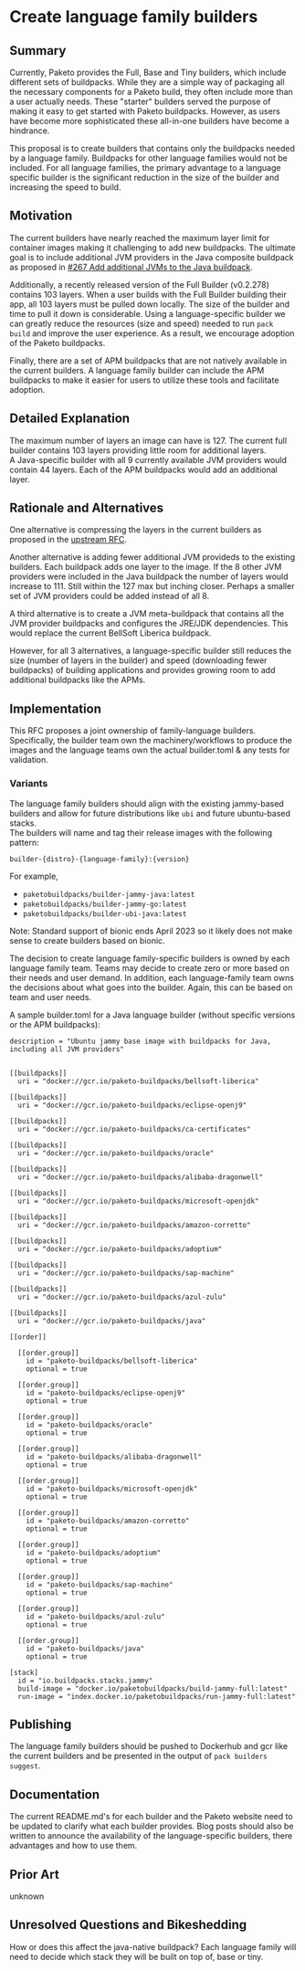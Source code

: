 # Create language family builders

## Summary

Currently, Paketo provides the Full, Base and Tiny builders, which include different sets of buildpacks. While they are a simple way of packaging all the necessary components for a Paketo build, they often include more than a user actually needs.  These "starter" builders served the purpose of making it easy to get started with Paketo buildpacks.  However, as users have become more sophisticated these all-in-one builders have become a hindrance.  

This proposal is to create builders that contains only the buildpacks needed by a language family.  Buildpacks for other language families would not be included. For all language families, the primary advantage to a language specific builder is the significant reduction in the size of the builder and increasing the speed to build.  

## Motivation

The current builders have nearly reached the maximum layer limit for container images making it challenging to add new buildpacks. The ultimate goal is to include additional JVM providers in the Java composite buildpack as proposed in [#267 Add additional JVMs to the Java buildpack](https://github.com/paketo-buildpacks/rfcs/pull/267).  

Additionally, a recently released version of the Full Builder (v0.2.278) contains 103 layers. When a user builds with the Full Builder building their app, all 103 layers must be pulled down locally.  The size of the builder and time to pull it down is considerable.  Using a language-specific builder we can greatly reduce the resources (size and speed) needed to run `pack build` and improve the user experience.  As a result, we encourage adoption of the Paketo buildpacks.

Finally, there are a set of APM buildpacks that are not natively available in the current builders.  A language family builder can include the APM buildpacks to make it easier for users to utilize these tools and facilitate adoption.

## Detailed Explanation
The maximum number of layers an image can have is 127.  The current full builder contains 103 layers providing little room for additional layers.  
A Java-specific builder with all 9 currently available JVM providers would contain 44 layers.  Each of the APM buildpacks would add an additional layer.

## Rationale and Alternatives

One alternative is compressing the layers in the current builders as proposed in the [upstream RFC](https://github.com/buildpacks/pack/issues/1595).  

Another alternative is adding fewer additional JVM provideds to the existing builders.  Each buildpack adds one layer to the image.  If the 8 other JVM providers were included in the Java buildpack the number of layers would increase to 111.  Still within the 127 max but inching closer. Perhaps a smaller set of JVM providers could be added instead of all 8.

A third alternative is to create a JVM meta-buildpack that contains all the JVM provider buildpacks and configures the JRE/JDK dependencies.   This would replace the current BellSoft Liberica buildpack.  

However, for all 3 alternatives, a language-specific builder still reduces the size (number of layers in the builder) and speed (downloading fewer buildpacks) of building applications and provides growing room to add additional buildpacks like the APMs.    

## Implementation

This RFC proposes a joint ownership of family-language builders.  Specifically, the builder team own the machinery/workflows to produce the images and the language teams own the actual builder.toml & any tests for validation.

### Variants

The language family builders should align with the existing jammy-based builders and allow for future distributions like `ubi` and future ubuntu-based stacks.  
The builders will name and tag their release images with the following pattern:
```
builder-{distro}-{language-family}:{version}
```
For example,
* `paketobuildpacks/builder-jammy-java:latest`
* `paketobuildpacks/builder-jammy-go:latest`
* `paketobuildpacks/builder-ubi-java:latest`

Note: Standard support of bionic ends April 2023 so it likely does not make sense to create builders based on bionic.   


The decision to create language family-specific builders is owned by each language family team. Teams may
decide to create zero or more based on their needs and user demand. In addition, each language-family team
owns the decisions about what goes into the builder. Again, this can be based on team and user needs.

A sample builder.toml for a Java language builder (without specific versions or the APM buildpacks):
```
description = "Ubuntu jammy base image with buildpacks for Java, including all JVM providers"


[[buildpacks]]
  uri = "docker://gcr.io/paketo-buildpacks/bellsoft-liberica"  

[[buildpacks]]
  uri = "docker://gcr.io/paketo-buildpacks/eclipse-openj9"

[[buildpacks]]
  uri = "docker://gcr.io/paketo-buildpacks/ca-certificates"     

[[buildpacks]]
  uri = "docker://gcr.io/paketo-buildpacks/oracle"

[[buildpacks]]
  uri = "docker://gcr.io/paketo-buildpacks/alibaba-dragonwell"

[[buildpacks]]
  uri = "docker://gcr.io/paketo-buildpacks/microsoft-openjdk"

[[buildpacks]]
  uri = "docker://gcr.io/paketo-buildpacks/amazon-corretto"

[[buildpacks]]
  uri = "docker://gcr.io/paketo-buildpacks/adoptium"

[[buildpacks]]
  uri = "docker://gcr.io/paketo-buildpacks/sap-machine"

[[buildpacks]]
  uri = "docker://gcr.io/paketo-buildpacks/azul-zulu"

[[buildpacks]]
  uri = "docker://gcr.io/paketo-buildpacks/java"  

[[order]]

  [[order.group]]
    id = "paketo-buildpacks/bellsoft-liberica"
    optional = true

  [[order.group]]
    id = "paketo-buildpacks/eclipse-openj9"
    optional = true

  [[order.group]]
    id = "paketo-buildpacks/oracle"
    optional = true

  [[order.group]]
    id = "paketo-buildpacks/alibaba-dragonwell"
    optional = true

  [[order.group]]
    id = "paketo-buildpacks/microsoft-openjdk"
    optional = true

  [[order.group]]
    id = "paketo-buildpacks/amazon-corretto"
    optional = true

  [[order.group]]
    id = "paketo-buildpacks/adoptium"
    optional = true  

  [[order.group]]
    id = "paketo-buildpacks/sap-machine"
    optional = true  

  [[order.group]]
    id = "paketo-buildpacks/azul-zulu"
    optional = true                       

  [[order.group]]
    id = "paketo-buildpacks/java"
    optional = true

[stack]
  id = "io.buildpacks.stacks.jammy"
  build-image = "docker.io/paketobuildpacks/build-jammy-full:latest"
  run-image = "index.docker.io/paketobuildpacks/run-jammy-full:latest"   
```  

## Publishing
The language family builders should be pushed to Dockerhub and gcr like the current builders and be presented in the output of `pack builders suggest`.

## Documentation
The current README.md's for each builder and the Paketo website need to be updated to clarify what each builder provides.  Blog posts should also be written to announce the availability of the language-specific builders, there advantages and how to use them.  

## Prior Art

unknown

## Unresolved Questions and Bikeshedding
How or does this affect the java-native buildpack?
Each language family will need to decide which stack they will be built on top of, base or tiny.  
